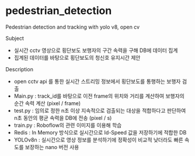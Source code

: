 # pedestrian_detection
Pedestrian detection and tracking with yolo v8, open cv

Subject
- 실시간 cctv 영상으로 횡단보도 보행자의 구간 속력을 구해 DB에 데이터 집계
- 집계된 데이터를 바탕으로 횡단보도의 청신호 유지시간 제안

Description
- open cctv api 를 통한 실시간 스트리밍 정보에서 횡단보도를 통행하는 보행자 검출
- Main.py : track_id를 바탕으로 이전 frame의 위치와 거리를 계산하여 보행자의 순간 속력 계산 (pixel / frame)
- test.py : 임의로 정한 n초 이상 지속적으로 검출되는 대상을 적합하다고 판단하여 n초 동안의 평균 속력을 DB에 전송 (pixel / s)
- train.py : Roboflow의 관련 이미지를 이용해 학습
- Redis : In Memory 방식으로 실시간으로 Id-Speed 값을 저장하기에 적합한 DB
- YOLOv8n : 실시간으로 영상 정보를 분석하기에 정확성이 비교적 낮더라도 빠른 속도를 보장하는 nano 버전 사용
